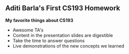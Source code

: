 ## Aditi Barla's First CS193 Homework 

**My favorite things about CS193**
- Awesome TA's 
- Content in the presentation slides are digestible 
- Take the time to answer questions 
- Live demonstrations of the new concepts we learned 


